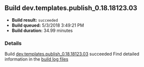 ## Build dev.templates.publish_0.18.18123.03
- **Build result:** `succeeded`
- **Build queued:** 5/3/2018 3:49:21 PM
- **Build duration:** 34.99 minutes
### Details
Build [dev.templates.publish_0.18.18123.03](https://winappstudio.visualstudio.com/web/build.aspx?pcguid=a4ef43be-68ce-4195-a619-079b4d9834c2&builduri=vstfs%3a%2f%2f%2fBuild%2fBuild%2f25616) succeeded
Find detailed information in the [build log files](https://uwpctdiags.blob.core.windows.net/buildlogs/dev.templates.publish_0.18.18123.03_logs.zip)
